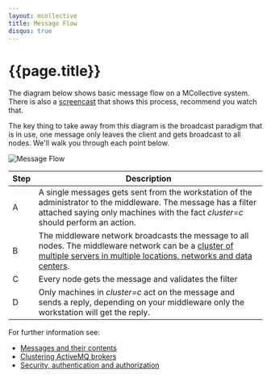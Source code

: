 ```yaml
---
layout: mcollective
title: Message Flow
disqus: true
---
```

[MessageFormat]: /reference/basic/messageformat.html
[ActiveMQClusters]: /reference/integration/activemq_clusters.html
[SecurityWithActiveMQ]: /reference/integration/activemq_security.html
[ScreenCast]: /introduction/screencasts.html#message_flow

# {{page.title}}

The diagram below shows basic message flow on a MCollective system.  There is also a [screencast][ScreenCast] that shows this process, recommend you watch that.

The key thing to take away from this diagram is the broadcast paradigm that is in use, one message only leaves the client and gets broadcast to all nodes.  We'll walk you through each point below.

![Message Flow](/images/message-flow-diagram.png)

|Step|Description|
|----|-----------|
|A|A single messages gets sent from the workstation of the administrator to the middleware.  The message has a filter attached saying only machines with the fact _cluster=c_ should perform an action.|
|B|The middleware network broadcasts the message to all nodes.  The middleware network can be a [cluster of multiple servers in multiple locations, networks and data centers][ActiveMQClusters].|
|C|Every node gets the message and validates the filter|
|D|Only machines in _cluster=c_ act on the message and sends a reply, depending on your middleware only the workstation will get the reply.|

For further information see:

 * [Messages and their contents][MessageFormat]
 * [Clustering ActiveMQ brokers][ActiveMQClusters]
 * [Security, authentication and authorization][SecurityWithActiveMQ]
